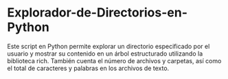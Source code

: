 # Explorador-de-Directorios-en-Python
Este script en Python permite explorar un directorio especificado por el usuario y mostrar su contenido en un árbol estructurado utilizando la biblioteca rich. También cuenta el número de archivos y carpetas, así como el total de caracteres y palabras en los archivos de texto.
